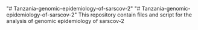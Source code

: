 "# Tanzania-genomic-epidemiology-of-sarscov-2" 
"# Tanzania-genomic-epidemiology-of-sarscov-2"
This repository contain files and script for the analysis of genomic epidemiology of sarscov-2 
